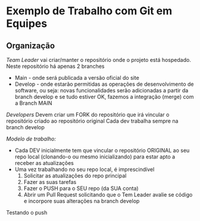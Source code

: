 # Exemplo de Trabalho com Git em Equipes


## Organização
*Team Leader*
vai criar/manter o repositório onde o projeto está hospedado.
Neste repositório há apenas 2 branches
- Main - onde será publicada a versão oficial do site
- Develop - onde estarão permitidas as operações de desenvolvimento de software, ou seja: novas funcionalidades serão adicionadas a partir da branch develop e se tudo estiver OK, fazemos a integração (merge) com a Branch MAIN

*Developers*
Devem criar um FORK do repositório que irá vincular o repositório criado ao repositório original
Cada dev trabalha sempre na branch develop 

*Modelo de trabalho:*
- Cada DEV inicialmente tem que vincular o repositório ORIGINAL ao seu repo local (clonando-o ou mesmo inicializando) para estar apto a receber as atualizações
- Uma vez trabalhando no seu repo local, é imprescindível
     1. Solicitar as atualizações do repo principal
     2. Fazer as suas tarefas
     3. Fazer o PUSH para o SEU repo (da SUA conta)
     4. Abrir um Pull Request solicitando que o Tem Leader avalie se código e incorpore suas alterações na branch develop

Testando o push